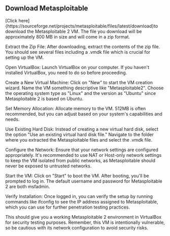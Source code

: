 
<h2>Download Metasploitable</h2>
[Click here]{https://sourceforge.net/projects/metasploitable/files/latest/download}to download the Metasploitable 2 VM. The file you download will be approximately 800 MB in size and will come in a zip format.


Extract the Zip File:
After downloading, extract the contents of the zip file. You should see several files including a .vmdk file which is crucial for setting up the VM.


Open VirtualBox:
Launch VirtualBox on your computer. If you haven't installed VirtualBox, you need to do so before proceeding.

Create a New Virtual Machine:
Click on "New" to start the VM creation wizard. 
Name the VM something descriptive like "Metasploitable2". 
Choose the operating system type as "Linux" and the version as "Ubuntu" since Metasploitable 2 is based on Ubuntu.



Set Memory Allocation:
Allocate memory to the VM. 512MB is often recommended, but you can adjust based on your system's capabilities and needs.


Use Existing Hard Disk:
Instead of creating a new virtual hard disk, select the option "Use an existing virtual hard disk file." 
Navigate to the folder where you extracted the Metasploitable files and select the .vmdk file.



Configure the Network:
Ensure that your network settings are configured appropriately. It's recommended to use NAT or Host-only network settings to keep the VM isolated from public networks, as Metasploitable should never be exposed to untrusted networks.

Start the VM:
Click on "Start" to boot the VM. After booting, you'll be prompted to log in. The default username and password for Metasploitable 2 are both msfadmin.


Verify Installation:
Once logged in, you can verify the setup by running commands like ifconfig to see the IP address assigned to Metasploitable, which you can use for further penetration testing practices.

This should give you a working Metasploitable 2 environment in VirtualBox for security testing purposes. Remember, this VM is intentionally vulnerable, so be cautious with its network configuration to avoid security risks.

